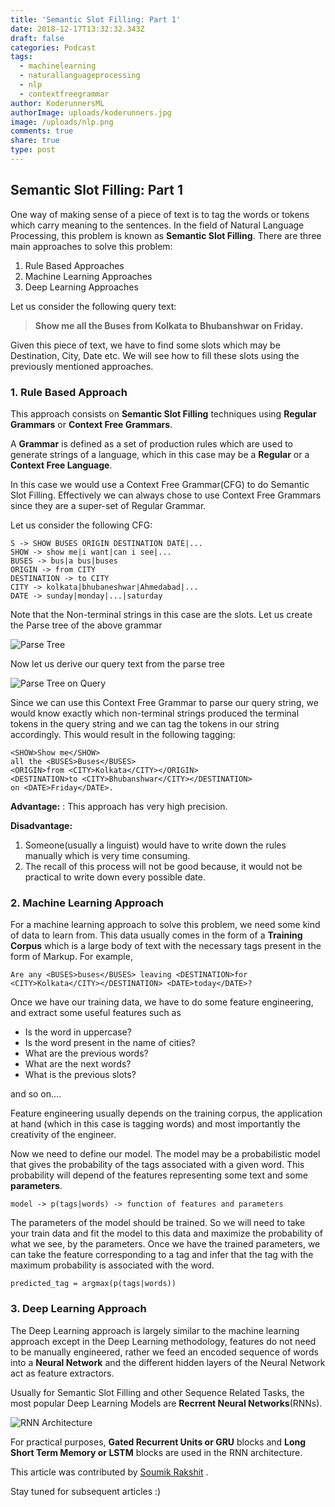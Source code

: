 ```yaml
---
title: 'Semantic Slot Filling: Part 1'
date: 2018-12-17T13:32:32.343Z
draft: false
categories: Podcast
tags:
  - machinelearning
  - naturallanguageprocessing
  - nlp
  - contextfreegrammar
author: KoderunnersML
authorImage: uploads/koderunners.jpg
image: /uploads/nlp.png
comments: true
share: true
type: post
---
```

## Semantic Slot Filling: Part 1

One way of making sense of a piece of text is to tag the words or tokens which carry meaning to the sentences. In the field of Natural Language Processing, this problem is known as **Semantic Slot Filling**. There are three main approaches to solve this problem:

1. Rule Based Approaches
2. Machine Learning Approaches
3. Deep Learning Approaches

Let us consider the following query text:

> **Show me all the Buses from Kolkata to Bhubanshwar on Friday.**

Given this piece of text, we have to find some slots which may be Destination, City, Date etc. We will see how to fill these slots using the previously mentioned approaches.

### 1. Rule Based Approach
This approach consists on **Semantic Slot Filling** techniques using **Regular Grammars** or **Context Free Grammars**.

A **Grammar** is defined as a set of production rules which are used to generate strings of a language, which in this case may be a **Regular** or a **Context Free Language**.

In this case we would use a Context Free Grammar(CFG) to do Semantic Slot Filling. Effectively we can always chose to use Context Free Grammars since they are a super-set of Regular Grammar.

Let us consider the following CFG:
```
S -> SHOW BUSES ORIGIN DESTINATION DATE|...
SHOW -> show me|i want|can i see|...
BUSES -> bus|a bus|buses
ORIGIN -> from CITY
DESTINATION -> to CITY
CITY -> kolkata|bhubaneshwar|Ahmedabad|...
DATE -> sunday|monday|...|saturday
```
Note that the Non-terminal strings in this case are the slots. Let us create the Parse tree of the above grammar

![Parse Tree](/uploads/parse_tree.png)

Now let us derive our query text from the parse tree

![Parse Tree on Query](/uploads/parse_tree_on_query.png)

Since we can use this Context Free Grammar to parse our query string, we would know exactly which non-terminal strings produced the terminal tokens in the query string and we can tag the tokens in our string accordingly. This would result in the following tagging:

```
<SHOW>Show me</SHOW>
all the <BUSES>Buses</BUSES>
<ORIGIN>from <CITY>Kolkata</CITY></ORIGIN>
<DESTINATION>to <CITY>Bhubanshwar</CITY></DESTINATION>
on <DATE>Friday</DATE>.
```

**Advantage:** : This approach has very high precision.

**Disadvantage:**

1. Someone(usually a linguist) would have to write down the rules manually which is very time consuming.
2. The recall of this process will not be good because, it would not be practical to write down every possible date.


### 2. Machine Learning Approach
For a machine learning approach to solve this problem, we need some kind of data to learn from. This data usually comes in the form of a **Training Corpus** which is a large body of text with the necessary tags present in the form of Markup. For example,

```
Are any <BUSES>buses</BUSES> leaving <DESTINATION>for <CITY>Kolkata</CITY></DESTINATION> <DATE>today</DATE>?
```

Once we have our training data, we have to do some feature engineering, and extract some useful features such as

- Is the word in uppercase?
- Is the word present in the name of cities?
- What are the previous words?
- What are the next words?
- What is the previous slots?

and so on....

Feature engineering usually depends on the training corpus, the application at hand (which in this case is tagging words) and most importantly the creativity of the engineer.

Now we need to define our model. The model may be a probabilistic model that gives the probability of the tags associated with a given word. This probability will depend of the features representing some text and some **parameters**.

```
model -> p(tags|words) -> function of features and parameters
```

The parameters of the model should be trained. So we will need to take your train data and fit the model to this data and maximize the probability of what we see, by the parameters. Once we have the trained parameters, we can take the feature corresponding to a tag and infer that the tag with the maximum probability is associated with the word.

```
predicted_tag = argmax(p(tags|words))
```

### 3. Deep Learning Approach
The Deep Learning approach is largely similar to the machine learning approach except in the Deep Learning methodology, features do not need to be manually engineered, rather we feed an encoded sequence of words into a **Neural Network** and the different hidden layers of the Neural Network act as feature extractors.

Usually for Semantic Slot Filling and other Sequence Related Tasks, the most popular Deep Learning Models are **Recrrent Neural Networks**(RNNs).

![RNN Architecture](/uploads/rnn.png)

For practical purposes, **Gated Recurrent Units or GRU** blocks and **Long Short Term Memory or LSTM** blocks are used in the RNN architecture.

This article was contributed by [Soumik Rakshit](https://geekyrakshit.ml/).

Stay tuned for subsequent articles :)
